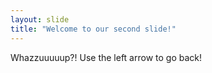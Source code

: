 ```yaml
---
layout: slide
title: "Welcome to our second slide!"
---
```

Whazzuuuuup?!
Use the left arrow to go back!
